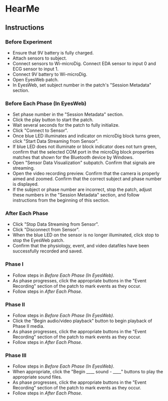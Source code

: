 # HearMe

## Instructions

### Before Experiment

- Ensure that 9V battery is fully charged.
- Attach sensors to subject.
- Connect sensors to Wi-microDig. Connect EDA sensor to input 0 and ECG sensor to input 1.
- Connect 9V battery to Wi-microDig.
- Open EyesWeb patch.
- In EyesWeb, set subject number in the patch's "Session Metadata" section.

### Before Each Phase (In EyesWeb)

- Set phase number in the "Session Metadata" section.
- Click the play button to start the patch.
- Wait several seconds for the patch to fully initialize.
- Click "Connect to Sensor".
- Once blue LED illuminates and indicator on microDig block turns green, click "Start Data Streaming from Sensor".
- If blue LED does not illuminate or block indicator does not turn green, confirm that the selected COM port in the microDig block properties matches that shown for the Bluetooth device by Windows.
- Open "Sensor Data Visualization" subpatch. Confirm that signals are streaming.
- Open the video recording preview. Confirm that the camera is properly aimed and zoomed. Confirm that the correct subject and phase number is displayed.
- If the subject or phase number are incorrect, stop the patch, adjust these numbers in the "Session Metadata" section, and follow instructions from the beginning of this section.

### After Each Phase

- Click "Stop Data Streaming from Sensor".
- Click "Disconnect from Sensor".
- When the blue LED on the sensor is no longer illuminated, click stop to stop the EyesWeb patch.
- Confirm that the physiology, event, and video datafiles have been successfully recorded and saved.

### Phase I

- Follow steps in *Before Each Phase (In EyesWeb)*.
- As phase progresses, click the appropriate buttons in the "Event Recording" section of the patch to mark events as they occur.
- Follow steps in *After Each Phase*.

### Phase II

- Follow steps in *Before Each Phase (In EyesWeb)*.
- Click the "Begin audio/video playback" button to begin playback of Phase II media.
- As phase progresses, click the appropriate buttons in the "Event Recording" section of the patch to mark events as they occur.
- Follow steps in *After Each Phase*.

### Phase III

- Follow steps in *Before Each Phase (In EyesWeb)*.
- When appropriate, click the "Begin ____ sound - ____" buttons to play the appropriate sound files.
- As phase progresses, click the appropriate buttons in the "Event Recording" section of the patch to mark events as they occur.
- Follow steps in *After Each Phase*.
